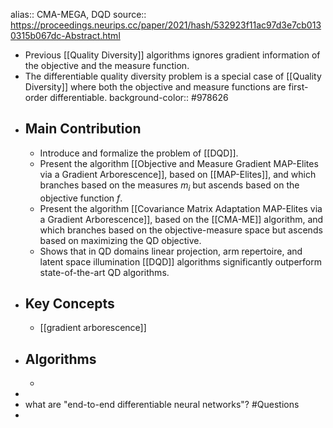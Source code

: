 alias:: CMA-MEGA, DQD
source:: https://proceedings.neurips.cc/paper/2021/hash/532923f11ac97d3e7cb0130315b067dc-Abstract.html

- Previous [[Quality Diversity]] algorithms ignores gradient information of the objective and the measure function.
- The differentiable quality diversity problem is a special case of [[Quality Diversity]] where both the objective and measure functions are first-order differentiable.
  background-color:: #978626
- ## Main Contribution
	- Introduce and formalize the problem of [[DQD]].
	- Present the algorithm [[Objective and Measure Gradient MAP-Elites via a Gradient Arborescence]], based on [[MAP-Elites]], and which branches based on the measures $m_i$ but ascends based on the objective function $f$.
	- Present the algorithm [[Covariance Matrix Adaptation MAP-Elites via a Gradient Arborescence]], based on the [[CMA-ME]] algorithm, and which branches based on the objective-measure space but ascends based on maximizing the QD objective.
	- Shows that in QD domains linear projection, arm repertoire, and latent space illumination [[DQD]] algorithms significantly outperform state-of-the-art QD algorithms.
- ## Key Concepts
	- [[gradient arborescence]]
- ## Algorithms
	-
-
- what are "end-to-end differentiable neural networks"? #Questions
-